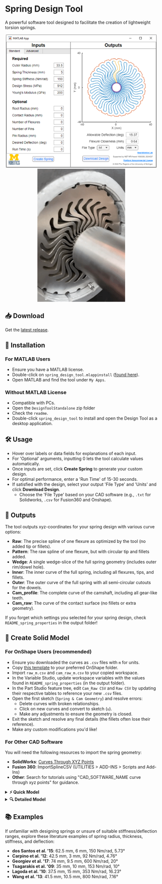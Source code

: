 # Spring Design Tool

A powerful software tool designed to facilitate the creation of lightweight torsion springs.

<div align="center">
  <img src="assets/Design Tool Snip.png" width="500" alt="Design Tool Interface"/>
  <img src="assets/spring GIF.gif" width="290" alt="Spring Design Animation"/>
</div>

## 📥 Download

Get the [latest release](https://github.com/neurobionics/spring-design-tool/releases).

## 🚀 Installation

### For MATLAB Users

- Ensure you have a MATLAB license.
- Double-click on `spring_design_tool.mlappinstall` ([found here](https://github.com/neurobionics/spring-design-tool/releases)).
- Open MATLAB and find the tool under `My Apps`.

### Without MATLAB License

- Compatible with PCs.
- Open the `DesignToolStandalone` zip folder
- Check the `readme`.
- Double-click `spring_design_tool` to install and open the Design Tool as a desktop application.

## 🛠️ Usage

- Hover over labels or data fields for explanations of each input.
- For 'Optional' arguments, inputting 0 lets the tool calculate values automatically.
- Once inputs are set, click **Create Spring** to generate your custom design.
- For optimal performance, enter a 'Run Time' of 15-30 seconds.
- If satisfied with the design, select your output 'File Type' and 'Units' and click **Download Design**.
  - Choose the 'File Type' based on your CAD software (e.g., `.txt` for Solidworks, `.csv` for Fusion360 and Onshape).

## 📄 Outputs

The tool outputs xyz-coordinates for your spring design with various curve options:
- **Raw**: The precise spline of one flexure as optimized by the tool (no added tip or fillets).
- **Pattern**: The raw spline of one flexure, but with circular tip and fillets added.
- **Wedge**: A single wedge-slice of the full spring geometry (includes outer rim/dowel hole).
- **Inner**: The inner curve of the full spring, including all flexures, tips, and fillets.
- **Outer**: The outer curve of the full spring with all semi-circular cutouts for the dowels.
- **Cam_profile**: The complete curve of the camshaft, including all gear-like teeth.
- **Cam_raw**: The curve of the contact surface (no fillets or extra geometry).

If you forget which settings you selected for your spring design, check `README_spring_properties` in the output folder!

## 🧩 Create Solid Model

### For OnShape Users (recommended)

- Ensure you downloaded the curves as `.csv` files with `m` for units.
- Copy [this template](https://cad.onshape.com/documents/ca804b1fdb50c919aa2737f1/w/f0c25649eb1bf60ca8ba5e0b/e/71a2f57b2c3e3aa6a4f81394) to your preferred OnShape folder.
- Import `raw_m.csv` and `cam_raw_m.csv` to your copied workspace.
- In the Variable Studio, update workspace variables with the values found in `README_spring_properties` (in the output folder).
- In the Part Studio feature tree, edit `Cam_Raw CSV` and `Raw CSV` by updating their respective tables to reference your new `.csv` files.
- Open the first sketch (`Spring & Cam Geometry`) and resolve errors:
  - Delete curves with broken relationships.
  - Click on new curves and convert to sketch (`u`).
  - Make any adjustments to ensure the geometry is closed.
- Exit the sketch and resolve any final details (the fillets often lose their reference).
- Make any custom modifications you'd like!

### For Other CAD Software

You will need the following resources to import the spring geometry:
  - **SolidWorks**: [Curves Through XYZ Points](https://help.solidworks.com/2021/english/SolidWorks/sldworks/hidd_curve_in_file.htm)
  - **Fusion 360**: ImportSplineCSV (UTILITIES > ADD-INS > Scripts and Add-Ins)
  - **Other**: Search for tutorials using "CAD_SOFTWARE_NAME curve through xyz points" for guidance.

<details>
<summary><strong>⚡ Quick Model</strong></summary>
  
- **Spring**:
  - Import `inner` and `outer` using your preferred CAD package.
  - Start a sketch on the same plane and pull both curves into the sketch.
  - Extrude the enclosed area.
- **Cam**:
  - Import `cam_profile` and extrude.

</details>

<details>
<summary><strong>🔍 Detailed Model</strong></summary>
  
- **Spring**: 
  - Import `raw` using your preferred CAD package.
  - Start a sketch on the same plane and pull the raw curve into the sketch.
  - Sketch the rim wedge to close the open end of the flexure.
  - Extrude the enclosed area.
  - Sketch and extrude the flexure tip according to 'tip radius' and 'contact radius' as defined in `README_spring_properties`.
  - Add fillets at the tip geometry (same radius as 'tip radius') and flexure root (approximately 1/2 the rim thickness).
  - Use circular patterning to duplicate the model based on the number of flexures (n) defined in `README_spring_properties`.
- **Cam**:
  - Import `cam_raw` and pull the curve into a new sketch on the same plane.
  - Sketch the root geometry allowing clearance for the flexure tip.
  - Close the rest of the sketch.
  - Extrude.
  - Mirror the body across the centerline of the flexure.
  - Use circular patterning for the cam by the number of flexures (n) defined in `README_spring_properties`.

</details>

## 📚 Examples

If unfamiliar with designing springs or unsure of suitable stiffness/deflection ranges, explore these literature examples of spring radius, thickness, stiffness, and deflection:

- **dos Santos et al. '15**: 62.5 mm, 6 mm, 150 Nm/rad, 5.73°
- **Carpino et al. '12**: 42.5 mm, 3 mm, 92 Nm/rad, 4.76°
- **Georgiev et al. '17**: 74 mm, 9.5 mm, 600 Nm/rad, 20°
- **Tsagarakis et al. '09**: 35 mm, 10 mm, 153 Nm/rad, 10°
- **Lagoda et al. '10**: 37.5 mm, 15 mm, 353 Nm/rad, 16.23°
- **Wang et al. '13**: 41.5 mm, 10.5 mm, 800 Nm/rad, 7.16°
